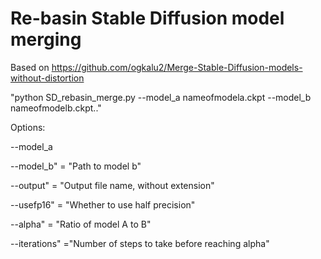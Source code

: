 # Re-basin Stable Diffusion model merging
Based on https://github.com/ogkalu2/Merge-Stable-Diffusion-models-without-distortion

"python SD_rebasin_merge.py --model_a nameofmodela.ckpt --model_b nameofmodelb.ckpt.."

Options:

--model_a

--model_b" = "Path to model b"

--output" = "Output file name, without extension"

--usefp16" = "Whether to use half precision"

--alpha" = "Ratio of model A to B"

--iterations" ="Number of steps to take before reaching alpha"
